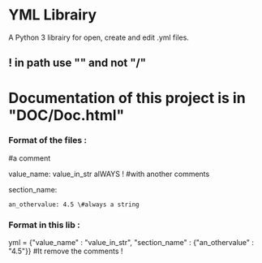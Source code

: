 # YML Librairy
A Python 3 librairy for open, create and edit .yml files.
## ! in path use "\" and not "/"

# Documentation of this project is in "DOC/Doc.html"
### Format of the files :
\#a comment

value_name: value_in_str alWAYS ! \#with another comments

section_name:

    an_othervalue: 4.5 \#always a string

### Format in this lib :
yml = {"value_name" : "value_in_str", "section_name" : {"an_othervalue" : "4.5"}}   \#It remove the comments !